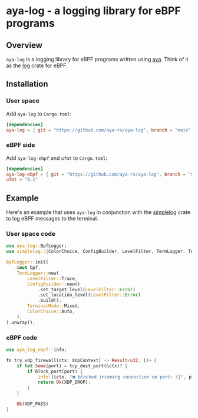 # aya-log - a logging library for eBPF programs

## Overview

`aya-log` is a logging library for eBPF programs written using [aya]. Think of
it as the [log] crate for eBPF.

## Installation

### User space

Add `aya-log` to `Cargo.toml`:

```toml
[dependencies]
aya-log = { git = "https://github.com/aya-rs/aya-log", branch = "main" }
```

### eBPF side

Add `aya-log-ebpf` and `ufmt` to `Cargo.toml`:

```toml
[dependencies]
aya-log-ebpf = { git = "https://github.com/aya-rs/aya-log", branch = "main" }
ufmt = "0.1"
```

## Example

Here's an example that uses `aya-log` in conjunction with the [simplelog] crate
to log eBPF messages to the terminal.

### User space code

```rust
use aya_log::BpfLogger;
use simplelog::{ColorChoice, ConfigBuilder, LevelFilter, TermLogger, TerminalMode};

BpfLogger::init(
    &mut bpf,
    TermLogger::new(
        LevelFilter::Trace,
        ConfigBuilder::new()
            .set_target_level(LevelFilter::Error)
            .set_location_level(LevelFilter::Error)
            .build(),
        TerminalMode::Mixed,
        ColorChoice::Auto,
    ),
).unwrap();
```

### eBPF code

```rust
use aya_log_ebpf::info;

fn try_xdp_firewall(ctx: XdpContext) -> Result<u32, ()> {
    if let Some(port) = tcp_dest_port(&ctx)? {
        if block_port(port) {
            info!(&ctx, "❌ blocked incoming connection on port: {}", port);
            return Ok(XDP_DROP);
        }
    }

    Ok(XDP_PASS)
}
```

[aya]: https://github.com/aya-rs/aya
[log]: https://docs.rs/log
[simplelog]: https://docs.rs/simplelog